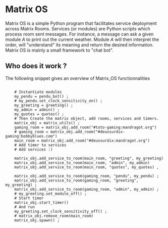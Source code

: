 # Matrix OS

Matrix OS is a simple Python program that facilitates service deployment across Matrix Rooms.
Services (or modules) are Python scripts which process room sent messages. For instance, a message can ask a given module *A* to print out the current weather. Module *A* will then interpret the order, will "understand" its meaning and return the desired information. Matrix OS is mainly a small framework to "chat bot".

## Who does it work ?

The following snippet gives an overview of Matrix_OS functionnalities 

```pyton

    # Instantiate modules
    my_pendu = pendu_bot() ;
    # my_pendu.set_clock_sensitivity_on() ;
    my_greeting = greeting() ;
    my_admin = admin() ;
    my_quotes = quotes() ;
    # Then Create the matrix object, add rooms, services and timers.
    matrix_obj = matrix_utils() ;
    gaming_room = matrix_obj.add_room("#toto-gaming:mandragot.org")
    # gaming_room = matrix_obj.add_room("#deuxsurdix-gaming:bobbyblues.com")
    main_room = matrix_obj.add_room("#deuxsurdix:mandragot.org")
    # Add timer to services
    # Add services :)

    matrix_obj.add_service_to_room(main_room, "greeting", my_greeting)
    matrix_obj.add_service_to_room(main_room, "admin", my_admin)
    matrix_obj.add_service_to_room(main_room, "quotes", my_quotes) ,

    matrix_obj.add_service_to_room(gaming_room, "pendu", my_pendu) ;
    matrix_obj.add_service_to_room(gaming_room, "greeting", my_greeting) ;
    matrix_obj.add_service_to_room(gaming_room, "admin", my_admin) ;
    # my_greeting.set_module_off() ;
    # Start timer
    matrix_obj.start_timer()
    # And run
    my_greeting.set_clock_sensitivity_off() ;
    # matrix_obj.remove_room(main_room)
    matrix_obj.spawn() ;
 ```

